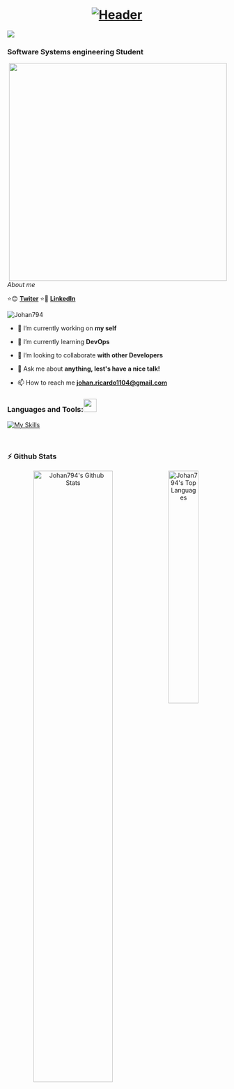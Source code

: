 
<h1 align="center">
  <a href="https://git.io/typing-svg">
    <img src="https://readme-typing-svg.herokuapp.com?font=Roboto+Condensed&size=50&pause=1000&color=53B14F&center=true&vCenter=true&width=600&height=90&lines=Welcome+to+my+repositories+;I+am+Johan+%F0%9F%A5%B6" alt="Header" />
  </a>
</h1>

![](https://github.com/hebertdev1/hebertdev1/blob/master/javascript.gif)


### Software Systems engineering Student
<img align="right" src = "https://raw.githubusercontent.com/abhisheknaiidu/abhisheknaiidu/master/code.gif" width="500px" height="500px">

_About me_

:star::blush:     **[Twiter](https://twitter.com/stiven_sibaja)**
:star::cold_face: **[LinkedIn](https://www.linkedin.com/in/johan-stiven-ricardo-sibaja-b35a7720b)**
<p align="left"> <img src="https://komarev.com/ghpvc/?username=Johan794&label=Profile%20views&color=0e75b6&style=flat" alt="Johan794" /> </p>



- 🔭 I’m currently working on **my self**

- 🌱 I’m currently learning **DevOps**

- 👯 I’m looking to collaborate **with other Developers**

- 💬 Ask me about **anything, lest's have a nice talk!**

- 📫 How to reach me **johan.ricardo1104@gmail.com**


<h3>Languages and Tools:<img src="https://media.giphy.com/media/WUlplcMpOCEmTGBtBW/giphy.gif" width="30"> </h3>

[![My Skills](https://skillicons.dev/icons?i=kotlin,java,py,js,scala,nodejs,html,css,materialui,react,vue,nextjs,firebase,mongodb,mysql,postgres,androidstudio,idea,jenkins,linux,spring,vite,visualstudio,vscode,bash&perline=5)](https://skillicons.dev)

<br>


### :zap: Github Stats

<p align="center">
  <a>
     <img src="https://github-readme-stats-eight-theta.vercel.app/api/top-langs/?username=Johan794&layout=compact&langs_count=8&theme=react" width="37%"        alt="Johan794's Top Languages">   
   
   <img align="left" src="https://github-readme-stats-eight-theta.vercel.app/api?username=Johan794&show_icons=true&theme=react&include_all_commits=true&count_private=true" alt="Johan794's Github Stats" width="60%">
  </a>
</p>





 
 <br>




